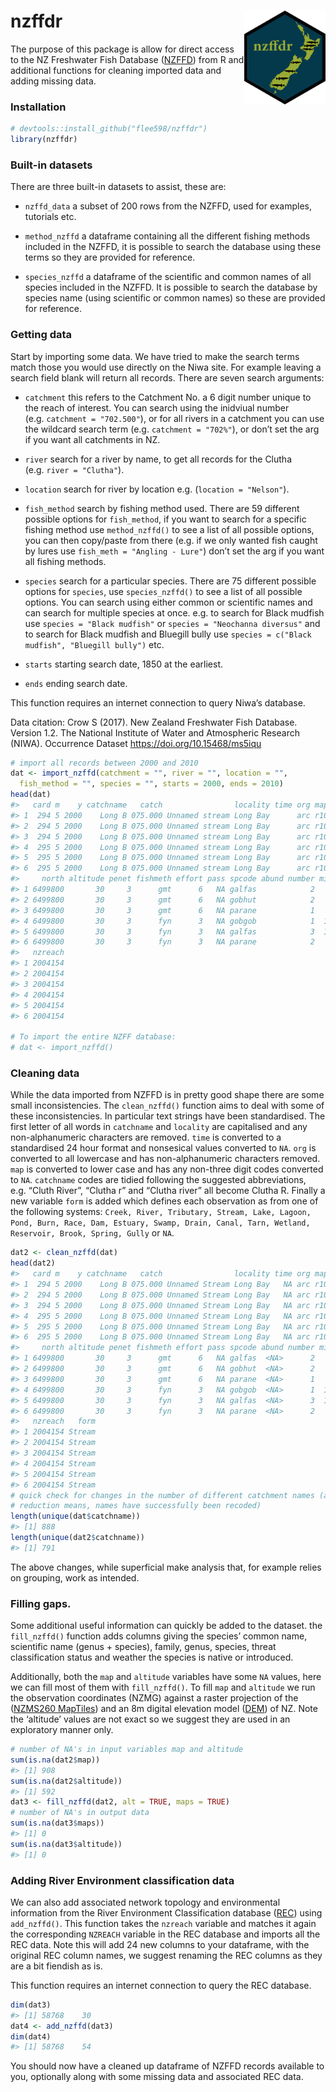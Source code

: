 
# nzffdr <img src='man/figures/nzffdr_hex.png' align="right" height="150" /></a>

<!-- badges: start -->
<!-- badges: end -->

The purpose of this package is allow for direct access to the NZ
Freshwater Fish Database ([NZFFD](https://nzffdms.niwa.co.nz/search))
from R and additional functions for cleaning imported data and adding
missing data.

### Installation

``` r
# devtools::install_github("flee598/nzffdr")
library(nzffdr)
```

### Built-in datasets

There are three built-in datasets to assist, these are:

-   `nzffd_data` a subset of 200 rows from the NZFFD, used for examples,
    tutorials etc.

-   `method_nzffd` a dataframe containing all the different fishing
    methods included in the NZFFD, it is possible to search the database
    using these terms so they are provided for reference.

-   `species_nzffd` a dataframe of the scientific and common names of
    all species included in the NZFFD. It is possible to search the
    database by species name (using scientific or common names) so these
    are provided for reference.

### Getting data

Start by importing some data. We have tried to make the search terms
match those you would use directly on the Niwa site. For example leaving
a search field blank will return all records. There are seven search
arguments:

-   `catchment` this refers to the Catchment No. a 6 digit number unique
    to the reach of interest. You can search using the inidviual number
    (e.g. `catchment = "702.500"`), or for all rivers in a catchment you
    can use the wildcard search term (e.g. `catchment = "702%"`), or
    don’t set the arg if you want all catchments in NZ.

-   `river` search for a river by name, to get all records for the
    Clutha (e.g. `river = "Clutha"`).

-   `location` search for river by location
    e.g. (`location = "Nelson"`).

-   `fish_method` search by fishing method used. There are 59 different
    possible options for `fish_method`, if you want to search for a
    specific fishing method use `method_nzffd()` to see a list of all
    possible options, you can then copy/paste from there (e.g. if we
    only wanted fish caught by lures use `fish_meth = "Angling - Lure"`)
    don’t set the arg if you want all fishing methods.

-   `species` search for a particular species. There are 75 different
    possible options for `species`, use `species_nzffd()` to see a list
    of all possible options. You can search using either common or
    scientific names and can search for multiple species at once.
    e.g. to search for Black mudfish use `species = "Black mudfish"` or
    `species = "Neochanna diversus"` and to search for Black mudfish and
    Bluegill bully use `species = c("Black mudfish", "Bluegill bully")`
    etc.

-   `starts` starting search date, 1850 at the earliest.

-   `ends` ending search date.

This function requires an internet connection to query Niwa’s database.

Data citation: Crow S (2017). New Zealand Freshwater Fish Database.
Version 1.2. The National Institute of Water and Atmospheric Research
(NIWA). Occurrence Dataset <https://doi.org/10.15468/ms5iqu>

``` r
# import all records between 2000 and 2010
dat <- import_nzffd(catchment = "", river = "", location = "", 
  fish_method = "", species = "", starts = 2000, ends = 2010)
head(dat)
#>   card m    y catchname   catch                locality time org map    east
#> 1  294 5 2000    Long B 075.000 Unnamed stream Long Bay      arc r10 2664600
#> 2  294 5 2000    Long B 075.000 Unnamed stream Long Bay      arc r10 2664600
#> 3  294 5 2000    Long B 075.000 Unnamed stream Long Bay      arc r10 2664600
#> 4  295 5 2000    Long B 075.000 Unnamed stream Long Bay      arc r10 2664600
#> 5  295 5 2000    Long B 075.000 Unnamed stream Long Bay      arc r10 2664600
#> 6  295 5 2000    Long B 075.000 Unnamed stream Long Bay      arc r10 2664600
#>     north altitude penet fishmeth effort pass spcode abund number minl maxl
#> 1 6499800       30     3      gmt      6   NA galfas            2   95  110
#> 2 6499800       30     3      gmt      6   NA gobhut            2   80   85
#> 3 6499800       30     3      gmt      6   NA parane            1   40   NA
#> 4 6499800       30     3      fyn      3   NA gobgob            1  150   NA
#> 5 6499800       30     3      fyn      3   NA galfas            3  130  135
#> 6 6499800       30     3      fyn      3   NA parane            2   70   75
#>   nzreach
#> 1 2004154
#> 2 2004154
#> 3 2004154
#> 4 2004154
#> 5 2004154
#> 6 2004154

# To import the entire NZFF database:
# dat <- import_nzffd()
```

### Cleaning data

While the data imported from NZFFD is in pretty good shape there are
some small inconsistencies. The `clean_nzffd()` function aims to deal
with some of these inconsistencies. In particular text strings have been
standardised. The first letter of all words in `catchname` and
`locality` are capitalised and any non-alphanumeric characters are
removed. `time` is converted to a standardised 24 hour format and
nonsesical values converted to `NA`. `org` is converted to all lowercase
and has non-alphanumeric characters removed. `map` is converted to lower
case and has any non-three digit codes converted to `NA`. `catchname`
codes are tidied following the suggested abbreviations, e.g. “Cluth
River”, “Clutha r” and “Clutha river” all become Clutha R. Finally a new
variable `form` is added which defines each observation as from one of
the following systems:
`Creek, River, Tributary, Stream, Lake, Lagoon, Pond, Burn, Race, Dam, Estuary, Swamp, Drain, Canal, Tarn, Wetland, Reservoir, Brook, Spring, Gully`
or `NA`.

``` r
dat2 <- clean_nzffd(dat)
head(dat2)
#>   card m    y catchname   catch                locality time org map    east
#> 1  294 5 2000    Long B 075.000 Unnamed Stream Long Bay   NA arc r10 2664600
#> 2  294 5 2000    Long B 075.000 Unnamed Stream Long Bay   NA arc r10 2664600
#> 3  294 5 2000    Long B 075.000 Unnamed Stream Long Bay   NA arc r10 2664600
#> 4  295 5 2000    Long B 075.000 Unnamed Stream Long Bay   NA arc r10 2664600
#> 5  295 5 2000    Long B 075.000 Unnamed Stream Long Bay   NA arc r10 2664600
#> 6  295 5 2000    Long B 075.000 Unnamed Stream Long Bay   NA arc r10 2664600
#>     north altitude penet fishmeth effort pass spcode abund number minl maxl
#> 1 6499800       30     3      gmt      6   NA galfas  <NA>      2   95  110
#> 2 6499800       30     3      gmt      6   NA gobhut  <NA>      2   80   85
#> 3 6499800       30     3      gmt      6   NA parane  <NA>      1   40   NA
#> 4 6499800       30     3      fyn      3   NA gobgob  <NA>      1  150   NA
#> 5 6499800       30     3      fyn      3   NA galfas  <NA>      3  130  135
#> 6 6499800       30     3      fyn      3   NA parane  <NA>      2   70   75
#>   nzreach   form
#> 1 2004154 Stream
#> 2 2004154 Stream
#> 3 2004154 Stream
#> 4 2004154 Stream
#> 5 2004154 Stream
#> 6 2004154 Stream
# quick check for changes in the number of different catchment names (a 
# reduction means, names have successfully been recoded)
length(unique(dat$catchname))
#> [1] 888
length(unique(dat2$catchname))
#> [1] 791
```

The above changes, while superficial make analysis that, for example
relies on grouping, work as intended.

### Filling gaps.

Some additional useful information can quickly be added to the dataset.
the `fill_nzffd()` function adds columns giving the species’ common
name, scientific name (genus + species), family, genus, species, threat
classification status and weather the species is native or introduced.

Additionally, both the `map` and `altitude` variables have some `NA`
values, here we can fill most of them with `fill_nzffd()`. To fill `map`
and `altitude` we run the observation coordinates (NZMG) against a
raster projection of the ([NZMS260
MapTiles](https://koordinates.com/layer/413-nzms-260-map-series-index/))
and an 8m digital elevation model
([DEM](https://data.linz.govt.nz/layer/51768-nz-8m-digital-elevation-model-2012/))
of NZ. Note the ‘altitude’ values are not exact so we suggest they are
used in an exploratory manner only.

``` r
# number of NA's in input variables map and altitude
sum(is.na(dat2$map))
#> [1] 908
sum(is.na(dat2$altitude))
#> [1] 592
dat3 <- fill_nzffd(dat2, alt = TRUE, maps = TRUE)
# number of NA's in output data
sum(is.na(dat3$maps))
#> [1] 0
sum(is.na(dat3$altitude))
#> [1] 0
```

### Adding River Environment classification data

We can also add associated network topology and environmental
information from the River Environment Classification database
([REC](https://data.mfe.govt.nz/layer/51845-river-environment-classification-new-zealand-2010-deprecated/))
using `add_nzffd()`. This function takes the `nzreach` variable and
matches it again the corresponding `NZREACH` variable in the REC
database and imports all the REC data. Note this will add 24 new columns
to your dataframe, with the original REC column names, we suggest
renaming the REC columns as they are a bit fiendish as is.

This function requires an internet connection to query the REC database.

``` r
dim(dat3)
#> [1] 58768    30
dat4 <- add_nzffd(dat3)
dim(dat4)
#> [1] 58768    54
```

You should now have a cleaned up dataframe of NZFFD records available to
you, optionally along with some missing data and associated REC data.
